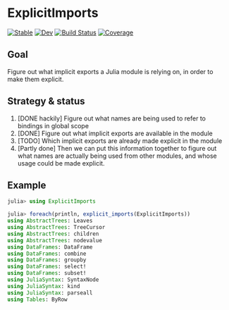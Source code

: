 # ExplicitImports

[![Stable](https://img.shields.io/badge/docs-stable-blue.svg)](https://ericphanson.github.io/ExplicitImports.jl/stable/)
[![Dev](https://img.shields.io/badge/docs-dev-blue.svg)](https://ericphanson.github.io/ExplicitImports.jl/dev/)
[![Build Status](https://github.com/ericphanson/ExplicitImports.jl/actions/workflows/CI.yml/badge.svg?branch=main)](https://github.com/ericphanson/ExplicitImports.jl/actions/workflows/CI.yml?query=branch%3Amain)
[![Coverage](https://codecov.io/gh/ericphanson/ExplicitImports.jl/branch/main/graph/badge.svg)](https://codecov.io/gh/ericphanson/ExplicitImports.jl)

## Goal

Figure out what implicit exports a Julia module is relying on, in order to make them explicit.

## Strategy & status

1. [DONE hackily] Figure out what names are being used to refer to bindings in global scope
2. [DONE] Figure out what implicit exports are available in the module
3. [TODO] Which implicit exports are already made explicit in the module
4. [Partly done] Then we can put this information together to figure out what names are actually being used from other modules, and whose usage could be made explicit.

## Example

```julia
julia> using ExplicitImports

julia> foreach(println, explicit_imports(ExplicitImports))
using AbstractTrees: Leaves
using AbstractTrees: TreeCursor
using AbstractTrees: children
using AbstractTrees: nodevalue
using DataFrames: DataFrame
using DataFrames: combine
using DataFrames: groupby
using DataFrames: select!
using DataFrames: subset!
using JuliaSyntax: SyntaxNode
using JuliaSyntax: kind
using JuliaSyntax: parseall
using Tables: ByRow
```
